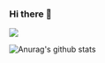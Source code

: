 ### Hi there 👋

![](https://komarev.com/ghpvc/?username=katafo&label=PROFILE+VIEWS)

![Anurag's github stats](https://github-readme-stats.vercel.app/api?username=katafo&show_icons=true&theme=radical)

